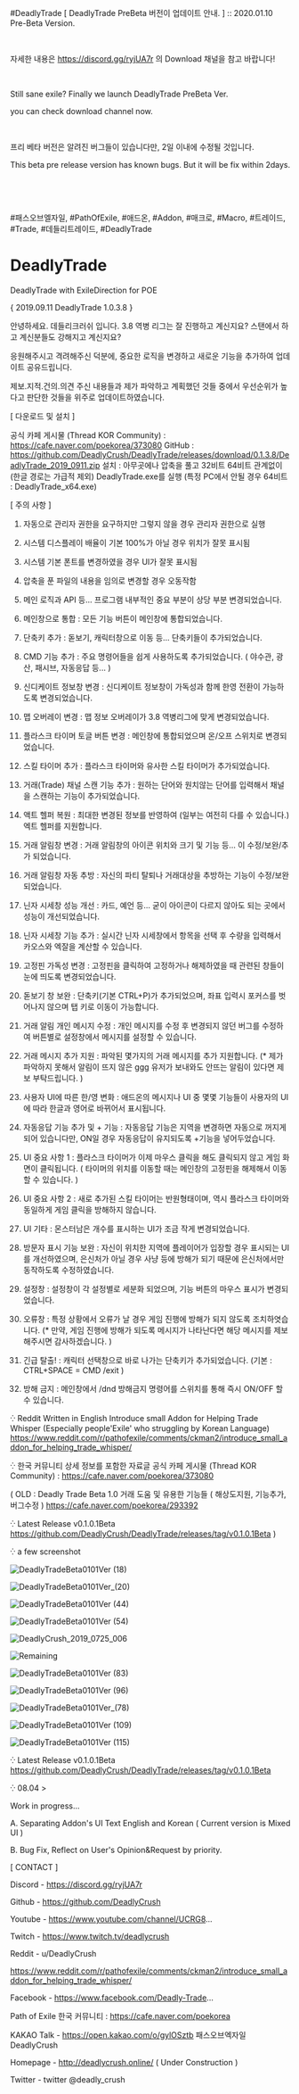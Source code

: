 #DeadlyTrade
[ DeadlyTrade PreBeta 버전이 업데이트 안내. ] :: 2020.01.10 Pre-Beta Version.

​

자세한 내용은 https://discord.gg/ryjUA7r 의 Download 채널을 참고 바랍니다!

​

Still sane exile? Finally we launch DeadlyTrade PreBeta Ver.

you can check download channel now.

​

프리 베타 버전은 알려진 버그들이 있습니다만, 2일 이내에 수정될 것입니다.

This beta pre release version has known bugs. But it will be fix within 2days.

​

​

#패스오브엘자일, #PathOfExile, #애드온, #Addon, #매크로, #Macro, #트레이드, #Trade, #데들리트레이드, #DeadlyTrade


# DeadlyTrade
DeadlyTrade with ExileDirection for POE

{ 2019.09.11 DeadlyTrade 1.0.3.8 }

안녕하세요. 데들리크러쉬 입니다.
3.8 역병 리그는 잘 진행하고 계신지요? 스탠에서 하고 계신분들도 강해지고 계신지요?

응원해주시고 격려해주신 덕분에,
중요한 로직을 변경하고 새로운 기능을 추가하여 업데이트 공유드립니다.

제보.지적.건의.의견 주신 내용들과 제가 파악하고 계획했던 것들 중에서
우선순위가 높다고 판단한 것들을 위주로 업데이트하였습니다.


[ 다운로드 및 설치 ]

공식 카페 게시물 (Thread KOR Community) : https://cafe.naver.com/poekorea/373080
GitHub : https://github.com/DeadlyCrush/DeadlyTrade/releases/download/0.1.3.8/DeadlyTrade_2019_0911.zip
설치 : 아무곳에나 압축을 풀고 32비트 64비트 관계없이 (한글 경로는 가급적 제외) DeadlyTrade.exe를 실행
(특정 PC에서 안될 경우 64비트 : DeadlyTrade_x64.exe)


[ 주의 사항 ]

1. 자동으로 관리자 권한을 요구하지만 그렇지 않을 경우 관리자 권한으로 실행
2. 시스템 디스플레이 배율이 기본 100%가 아닐 경우 위치가 잘못 표시됨
3. 시스템 기본 폰트를 변경하였을 경우 UI가 잘못 표시됨
4. 압축을 푼 파일의 내용을 임의로 변경할 경우 오동작함

1. 메인 로직과 API 등... 프로그램 내부적인 중요 부분이 상당 부분 변경되었습니다.

2. 메인창으로 통합 : 모든 기능 버튼이 메인창에 통합되었습니다.

3. 단축키 추가 : 돋보기, 캐릭터창으로 이동 등... 단축키들이 추가되었습니다.

4. CMD 기능 추가 : 주요 명령어들을 쉽게 사용하도록 추가되었습니다. ( 야수관, 광산, 패시브, 자동응답 등... )

5. 신디케이트 정보창 변경 : 신디케이트 정보창이 가독성과 함께 한영 전환이 가능하도록 변경되었습니다.

6. 맵 오버레이 변경 : 맵 정보 오버레이가 3.8 역병리그에 맞게 변경되었습니다.

7. 플라스크 타이머 토글 버튼 변경 : 메인창에 통합되었으며 온/오프 스위치로 변경되었습니다.

8. 스킬 타이머 추가 : 플라스크 타이머와 유사한 스킬 타이머가 추가되었습니다.

9. 거래(Trade) 채널 스캔 기능 추가 : 원하는 단어와 원치않는 단어를 입력해서 채널을 스캔하는 기능이 추가되었습니다.

10. 액트 헬퍼 복원 : 최대한 변경된 정보를 반영하여 (일부는 여전히 다를 수 있습니다.) 엑트 헬퍼를 지원합니다.

11. 거래 알림창 변경 : 거래 알림창의 아이콘 위치와 크기 및 기능 등... 이 수정/보완/추가 되었습니다.

12. 거래 알림창 자동 추방 : 자신의 파티 탈퇴나 거래대상을 추방하는 기능이 수정/보완되었습니다.

13. 닌자 시세창 성능 개선 : 카드, 예언 등... 굳이 아이콘이 다르지 않아도 되는 곳에서 성능이 개선되었습니다.

14. 닌자 시세창 기능 추가 : 실시간 닌자 시세창에서 항목을 선택 후 수량을 입력해서 카오스와 엑잘을 계산할 수 있습니다.

15. 고정핀 가독성 변경 : 고정핀을 클릭하여 고정하거나 해제하였을 때 관련된 창들이 눈에 띄도록 변경되었습니다.

16. 돋보기 창 보완 : 단축키(기본 CTRL+P)가 추가되었으며, 좌표 입력시 포커스를 벗어나지 않으며 탭 키로 이동이 가능합니다.

17. 거래 알림 개인 메시지 수정 : 개인 메시지를 수정 후 변경되지 않던 버그를 수정하여 버튼별로 설정창에서 메시지를 설정할 수 있습니다.

18. 거래 메시지 추가 지원 : 파악된 몇가지의 거래 메시지를 추가 지원합니다.
(* 제가 파악하지 못해서 알림이 뜨지 않은 ggg 유저가 보내와도 안뜨는 알림이 있다면 제보 부탁드립니다. )

19. 사용자 UI에 따른 한/영 변화 : 애드온의 메시지나 UI 중 몇몇 기능들이 사용자의 UI에 따라 한글과 영어로 바뀌어서 표시됩니다.

20. 자동응답 기능 추가 및 + 기능 : 자동응답 기능은 지역을 변경하면 자동으로 꺼지게 되어 있습니다만, ON일 경우 자동응답이 유지되도록 +기능을 넣어두었습니다.

21. UI 중요 사항 1 : 플라스크 타이머가 이제 마우스 클릭을 해도 클릭되지 않고 게임 화면이 클릭됩니다.
( 타이머의 위치를 이동할 때는 메인창의 고정핀을 해제해서 이동할 수 있습니다. )

22. UI 중요 사항 2 : 새로 추가된 스킬 타이머는 반원형태이며, 역시 플라스크 타이머와 동일하게 게임 클릭을 방해하지 않습니다.

23. UI 기타 : 몬스터남은 개수를 표시하는 UI가 조금 작게 변경되었습니다.

24. 방문자 표시 기능 보완 : 자신이 위치한 지역에 플레이어가 입장할 경우 표시되는 UI를 개선하였으며, 은신처가 아닐 경우 사냥 등에 방해가 되기 때문에 은신처에서만 동작하도록 수정하였습니다.

25. 설정창 : 설정창이 각 설정별로 세분화 되었으며, 기능 버튼의 마우스 표시가 변경되었습니다.

26. 오류창 : 특정 상황에서 오류가 날 경우 게임 진행에 방해가 되지 않도록 조치하엿습니다.
(* 만약, 게임 진행에 방해가 되도록 메시지가 나타난다면 해당 메시지를 제보해주시면 감사하겠습니다. )

27. 긴급 탈출! : 캐릭터 선택창으로 바로 나가는 단축키가 추가되었습니다. (기본 : CTRL+SPACE = CMD /exit )

28. 방해 금지 : 메인창에서 /dnd 방해금지 명령어를 스위치를 통해 즉시 ON/OFF 할 수 있습니다.

⁛ Reddit Written in English
Introduce small Addon for Helping Trade Whisper (Especially people'Exile' who struggling by Korean Language)
https://www.reddit.com/r/pathofexile/comments/ckman2/introduce_small_addon_for_helping_trade_whisper/

⁛ 한국 커뮤니티 상세 정보를 포함한 자료글
공식 카페 게시물 (Thread KOR Community) : https://cafe.naver.com/poekorea/373080

( OLD : Deadly Trade Beta 1.0 거래 도움 및 유용한 기능들 ( 해상도지원, 기능추가, 버그수정 )
https://cafe.naver.com/poekorea/293392 

⁛ Latest Release v0.1.0.1Beta
https://github.com/DeadlyCrush/DeadlyTrade/releases/tag/v0.1.0.1Beta )


⁛ a few screenshot

![DeadlyTradeBeta0101Ver (18)](https://user-images.githubusercontent.com/11026168/62420508-6d03e200-b6ce-11e9-981c-3ac98b092a55.JPG)

![DeadlyTradeBeta0101Ver_(20)](https://user-images.githubusercontent.com/11026168/62420498-3b8b1680-b6ce-11e9-915c-f7daf2a8c698.jpg)

![DeadlyTradeBeta0101Ver (44)](https://user-images.githubusercontent.com/11026168/62420511-78efa400-b6ce-11e9-813d-17afe328a00f.JPG)

![DeadlyTradeBeta0101Ver (54)](https://user-images.githubusercontent.com/11026168/62420514-7d1bc180-b6ce-11e9-9b4a-66eb47c69dda.JPG)

![DeadlyCrush_2019_0725_006](https://user-images.githubusercontent.com/11026168/62420543-c4a24d80-b6ce-11e9-903e-f8a880d0a077.png)

![Remaining](https://user-images.githubusercontent.com/11026168/62420518-8442cf80-b6ce-11e9-986f-70091140f421.png)

![DeadlyTradeBeta0101Ver (83)](https://user-images.githubusercontent.com/11026168/62420521-8a38b080-b6ce-11e9-8978-2550bc925944.JPG)

![DeadlyTradeBeta0101Ver (96)](https://user-images.githubusercontent.com/11026168/62420526-93298200-b6ce-11e9-81bf-6680adeaa018.JPG)

![DeadlyTradeBeta0101Ver_(78)](https://user-images.githubusercontent.com/11026168/62420551-f5828280-b6ce-11e9-8ab5-bf793a2c7ee9.jpg)

![DeadlyTradeBeta0101Ver (109)](https://user-images.githubusercontent.com/11026168/62420532-9b81bd00-b6ce-11e9-8a40-a090c4e81b8b.JPG)

![DeadlyTradeBeta0101Ver (115)](https://user-images.githubusercontent.com/11026168/62420533-9e7cad80-b6ce-11e9-96fb-863901dca3f8.JPG)


⁛ Latest Release v0.1.0.1Beta
https://github.com/DeadlyCrush/DeadlyTrade/releases/tag/v0.1.0.1Beta


⁛ 08.04 >

Work in progress...

A. Separating Addon's UI Text English and Korean ( Current version is Mixed UI )

B. Bug Fix, Reflect on User's Opinion&Request by priority.

[ CONTACT ]

Discord - https://discord.gg/ryjUA7r

Github - https://github.com/DeadlyCrush

Youtube - https://www.youtube.com/channel/UCRG8...

Twitch - https://www.twitch.tv/deadlycrush

Reddit - u/DeadlyCrush

https://www.reddit.com/r/pathofexile/comments/ckman2/introduce_small_addon_for_helping_trade_whisper/

Facebook - https://www.facebook.com/Deadly-Trade...

Path of Exile 한국 커뮤니티 : https://cafe.naver.com/poekorea

KAKAO Talk - https://open.kakao.com/o/gylOSztb 패스오브엑자일 DeadlyCrush

Homepage - http://deadlycrush.online/ ( Under Construction )

Twitter - twitter @deadly_crush







